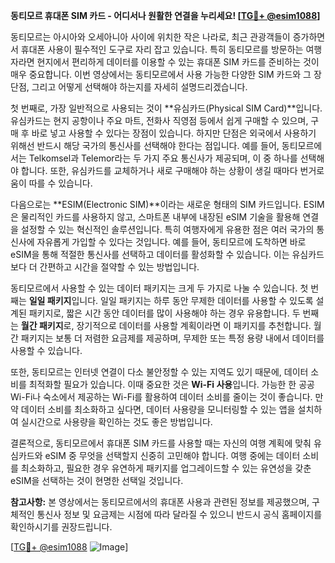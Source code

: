 **동티모르 휴대폰 SIM 카드 - 어디서나 원활한 연결을 누리세요! [[TG💪+ @esim1088](https://t.me/s/esim1088)]**

동티모르는 아시아와 오세아니아 사이에 위치한 작은 나라로, 최근 관광객들이 증가하면서 휴대폰 사용이 필수적인 도구로 자리 잡고 있습니다. 특히 동티모르를 방문하는 여행자라면 현지에서 편리하게 데이터를 이용할 수 있는 휴대폰 SIM 카드를 준비하는 것이 매우 중요합니다. 이번 영상에서는 동티모르에서 사용 가능한 다양한 SIM 카드와 그 장단점, 그리고 어떻게 선택해야 하는지를 자세히 설명드리겠습니다.

첫 번째로, 가장 일반적으로 사용되는 것이 **유심카드(Physical SIM Card)**입니다. 유심카드는 현지 공항이나 주요 마트, 전화사 직영점 등에서 쉽게 구매할 수 있으며, 구매 후 바로 넣고 사용할 수 있다는 장점이 있습니다. 하지만 단점은 외국에서 사용하기 위해선 반드시 해당 국가의 통신사를 선택해야 한다는 점입니다. 예를 들어, 동티모르에서는 Telkomsel과 Telemor라는 두 가지 주요 통신사가 제공되며, 이 중 하나를 선택해야 합니다. 또한, 유심카드를 교체하거나 새로 구매해야 하는 상황이 생길 때마다 번거로움이 따를 수 있습니다.

다음으로는 **ESIM(Electronic SIM)**이라는 새로운 형태의 SIM 카드입니다. ESIM은 물리적인 카드를 사용하지 않고, 스마트폰 내부에 내장된 eSIM 기술을 활용해 연결을 설정할 수 있는 혁신적인 솔루션입니다. 특히 여행자에게 유용한 점은 여러 국가의 통신사에 자유롭게 가입할 수 있다는 것입니다. 예를 들어, 동티모르에 도착하면 바로 eSIM을 통해 적절한 통신사를 선택하고 데이터를 활성화할 수 있습니다. 이는 유심카드보다 더 간편하고 시간을 절약할 수 있는 방법입니다.

동티모르에서 사용할 수 있는 데이터 패키지는 크게 두 가지로 나눌 수 있습니다. 첫 번째는 **일일 패키지**입니다. 일일 패키지는 하루 동안 무제한 데이터를 사용할 수 있도록 설계된 패키지로, 짧은 시간 동안 데이터를 많이 사용해야 하는 경우 유용합니다. 두 번째는 **월간 패키지**로, 장기적으로 데이터를 사용할 계획이라면 이 패키지를 추천합니다. 월간 패키지는 보통 더 저렴한 요금제를 제공하며, 무제한 또는 특정 용량 내에서 데이터를 사용할 수 있습니다.

또한, 동티모르는 인터넷 연결이 다소 불안정할 수 있는 지역도 있기 때문에, 데이터 소비를 최적화할 필요가 있습니다. 이때 중요한 것은 **Wi-Fi 사용**입니다. 가능한 한 공공 Wi-Fi나 숙소에서 제공하는 Wi-Fi를 활용하여 데이터 소비를 줄이는 것이 좋습니다. 만약 데이터 소비를 최소화하고 싶다면, 데이터 사용량을 모니터링할 수 있는 앱을 설치하여 실시간으로 사용량을 확인하는 것도 좋은 방법입니다.

결론적으로, 동티모르에서 휴대폰 SIM 카드를 사용할 때는 자신의 여행 계획에 맞춰 유심카드와 eSIM 중 무엇을 선택할지 신중히 고민해야 합니다. 여행 중에는 데이터 소비를 최소화하고, 필요한 경우 유연하게 패키지를 업그레이드할 수 있는 유연성을 갖춘 eSIM을 선택하는 것이 현명한 선택일 것입니다.

**참고사항:** 본 영상에서는 동티모르에서의 휴대폰 사용과 관련된 정보를 제공했으며, 구체적인 통신사 정보 및 요금제는 시점에 따라 달라질 수 있으니 반드시 공식 홈페이지를 확인하시기를 권장드립니다. 

[[TG💪+ @esim1088](https://t.me/s/esim1088) ![Image](https://i.postimg.cc/Y0z9fWf4/image.png)]